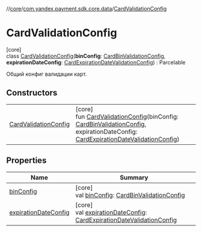 //[core](../../../index.md)/[com.yandex.payment.sdk.core.data](../index.md)/[CardValidationConfig](index.md)

# CardValidationConfig

[core]\
class [CardValidationConfig](index.md)(**binConfig**: [CardBinValidationConfig](../-card-bin-validation-config/index.md), **expirationDateConfig**: [CardExpirationDateValidationConfig](../-card-expiration-date-validation-config/index.md)) : Parcelable

Общий конфиг валидации карт.

## Constructors

| | |
|---|---|
| [CardValidationConfig](-card-validation-config.md) | [core]<br>fun [CardValidationConfig](-card-validation-config.md)(binConfig: [CardBinValidationConfig](../-card-bin-validation-config/index.md), expirationDateConfig: [CardExpirationDateValidationConfig](../-card-expiration-date-validation-config/index.md)) |

## Properties

| Name | Summary |
|---|---|
| [binConfig](bin-config.md) | [core]<br>val [binConfig](bin-config.md): [CardBinValidationConfig](../-card-bin-validation-config/index.md) |
| [expirationDateConfig](expiration-date-config.md) | [core]<br>val [expirationDateConfig](expiration-date-config.md): [CardExpirationDateValidationConfig](../-card-expiration-date-validation-config/index.md) |
